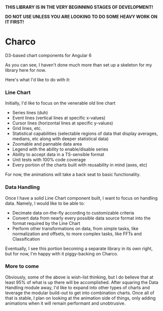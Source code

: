 **THIS LIBRARY IS IN THE VERY BEGINNING STAGES OF DEVELOPMENT!**

**DO NOT USE UNLESS YOU ARE LOOKING TO DO SOME HEAVY WORK ON IT FIRST!**


# Charco
D3-based chart components for Angular 6

As you can see, I haven't done much more than set up a skeleton for my library here for now.

Here's what I'd like to do with it:

### Line Chart
Initially, I'd like to focus on the venerable old line chart

- Series lines (duh)
- Event lines (vertical lines at specific x-values)
- Cursor lines (horizontal lines at specific y-values)
- Grid lines, etc.
- Statistical capabilities (selectable regions of data that display averages, medians, etc along with deeper statistical data)
- Zoomable and pannable data area
- Legend with the ability to enable/disable series
- Ability to accept data in a TS-sensible format
- Unit tests with 100% code coverage
- Every portion of the charts built with reusability in mind (axes, etc)

For now, the animations will take a back seat to basic functionality.

### Data Handling
Once I have a solid Line Chart component built, I want to focus on handling data.  Namely, I would like to be able to:

- Decimate data on-the-fly according to customizable criteria
- Convert data from nearly every possible data source format into the format required by the Line Chart
- Perform other transformations on data, from simple tasks, like normalization and offsets, to more complex tasks, like FFTs and Classification

Eventually, I see this portion becoming a separate library in its own right, but for now, I'm happy with it piggy-backing on Charco.

### More to come
Obviously, some of the above is wish-list thinking, but I do believe that at least 95% of what is up there will be accomplished.  After squaring the Data Handling module away, I'd like to expand into other types of charts and leverage the modular build-out to get into combination charts.  Once all of that is stable, I plan on looking at the animation side of things, only adding animations when it will remain performant and unobtrusive.
